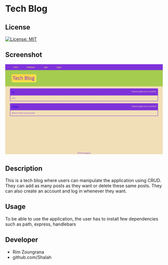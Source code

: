 # Tech Blog

## License

[![License: MIT](https://img.shields.io/badge/License-MIT-yellow.svg)](https://opensource.org/licenses/MIT)

## Screenshot

![tech-blog](./public/images/tech-blog.png)

## Description
This is a tech blog where users can manipulate the application using CRUD. They can add as many posts as they want or delete these same posts. They can also create an account and log in whenever they want. 

## Usage
To be able to use the application, the user has to install few dependencies such as path, express, handlebars

## Developer
- Rim Zoungrana
- github.com/Shalah